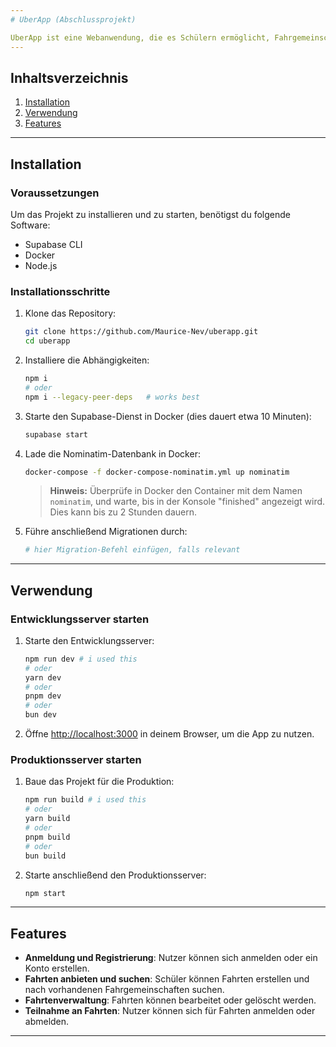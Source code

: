 ```yaml
---
# UberApp (Abschlussprojekt)

UberApp ist eine Webanwendung, die es Schülern ermöglicht, Fahrgemeinschaften für den Schulweg zu organisieren. Sie können sich anmelden, Fahrten anbieten, suchen und verwalten, sowie an Fahrten teilnehmen oder diese verlassen.
---
```


## Inhaltsverzeichnis

1. [Installation](#installation)
2. [Verwendung](#verwendung)
3. [Features](#features)

---

## Installation

### **Voraussetzungen**

Um das Projekt zu installieren und zu starten, benötigst du folgende Software:

- Supabase CLI
- Docker
- Node.js

### **Installationsschritte**

1. Klone das Repository:

   ```bash
   git clone https://github.com/Maurice-Nev/uberapp.git
   cd uberapp
   ```

2. Installiere die Abhängigkeiten:

   ```bash
   npm i
   # oder
   npm i --legacy-peer-deps   # works best
   ```

3. Starte den Supabase-Dienst in Docker (dies dauert etwa 10 Minuten):

   ```bash
   supabase start
   ```

4. Lade die Nominatim-Datenbank in Docker:

   ```bash
   docker-compose -f docker-compose-nominatim.yml up nominatim
   ```

   > **Hinweis:** Überprüfe in Docker den Container mit dem Namen `nominatim`, und warte, bis in der Konsole "finished" angezeigt wird. Dies kann bis zu 2 Stunden dauern.

5. Führe anschließend Migrationen durch:
   ```bash
   # hier Migration-Befehl einfügen, falls relevant
   ```

---

## Verwendung

### **Entwicklungsserver starten**

1. Starte den Entwicklungsserver:

   ```bash
   npm run dev # i used this
   # oder
   yarn dev
   # oder
   pnpm dev
   # oder
   bun dev
   ```

2. Öffne [http://localhost:3000](http://localhost:3000) in deinem Browser, um die App zu nutzen.

### **Produktionsserver starten**

1. Baue das Projekt für die Produktion:

   ```bash
   npm run build # i used this
   # oder
   yarn build
   # oder
   pnpm build
   # oder
   bun build
   ```

2. Starte anschließend den Produktionsserver:
   ```bash
   npm start
   ```

---

## Features

- **Anmeldung und Registrierung**: Nutzer können sich anmelden oder ein Konto erstellen.
- **Fahrten anbieten und suchen**: Schüler können Fahrten erstellen und nach vorhandenen Fahrgemeinschaften suchen.
- **Fahrtenverwaltung**: Fahrten können bearbeitet oder gelöscht werden.
- **Teilnahme an Fahrten**: Nutzer können sich für Fahrten anmelden oder abmelden.

---
